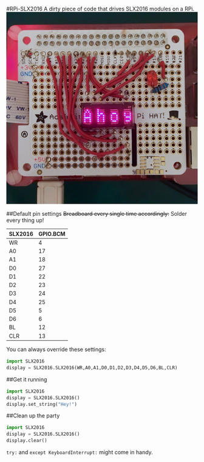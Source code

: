 #RPi-SLX2016
A dirty piece of code that drives SLX2016 modules on a RPi.
![Ahoy](./Ahoy.jpg)


##Default pin settings
~~Breadboard every single time accordingly:~~
Solder every thing up!

SLX2016 | GPIO.BCM
--- | ---
WR | 4
A0 | 17
A1 | 18
D0 | 27
D1 | 22
D2 | 23
D3 | 24
D4 | 25
D5 | 5
D6 | 6
BL | 12
CLR | 13

You can always override these settings:
```python
import SLX2016
display = SLX2016.SLX2016(WR,A0,A1,D0,D1,D2,D3,D4,D5,D6,BL,CLR)
```

##Get it running
```python
import SLX2016
display = SLX2016.SLX2016()
display.set_string("Hey!")
```

##Clean up the party
```python
import SLX2016
display = SLX2016.SLX2016()
display.clear()
```
`try:` and `except KeyboardInterrupt:` might come in handy.
